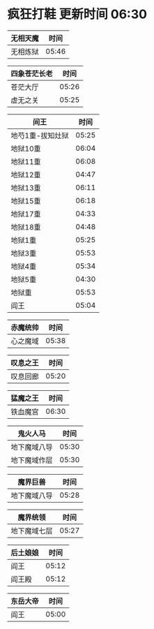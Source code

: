 # 疯狂打鞋 更新时间 06:30

| 无相天魔   | 时间    |
|--------|-------|
| 无相炼狱 | 05:46 |

| 四象苍茫长老   | 时间    |
|--------|-------|
| 苍茫大厅 | 05:26 |
| 虚无之关 | 05:25 |

| 间王   | 时间    |
|--------|-------|
| 地芍1重-拔知灶狱 | 05:25 |
| 地狱10重 | 06:04 |
| 地狱11重 | 06:08 |
| 地狱12重 | 04:47 |
| 地狱13重 | 06:11 |
| 地狱15重 | 06:18 |
| 地狱17重 | 04:33 |
| 地狱18重 | 04:48 |
| 地狱1重 | 05:25 |
| 地狱3重 | 05:53 |
| 地狱4重 | 05:34 |
| 地狱5重 | 04:30 |
| 地狱重 | 05:53 |
| 阎王 | 05:04 |

| 赤魔统帅   | 时间    |
|--------|-------|
| 心之魔域 | 05:38 |

| 叹息之王   | 时间    |
|--------|-------|
| 叹息回廊 | 05:20 |

| 猛魔之王   | 时间    |
|--------|-------|
| 铁血魔宫 | 06:30 |

| 鬼火人马   | 时间    |
|--------|-------|
| 地下魔域八导 | 05:30 |
| 地下魔域作层 | 05:30 |

| 魔界巨兽   | 时间    |
|--------|-------|
| 地下魔域八导 | 05:28 |

| 魔界统领   | 时间    |
|--------|-------|
| 地下魔域七层 | 05:27 |

| 后土娘娘   | 时间    |
|--------|-------|
| 阎王 | 05:12 |
| 阎王殿 | 05:12 |

| 东岳大帝   | 时间    |
|--------|-------|
| 阎王 | 05:00 |